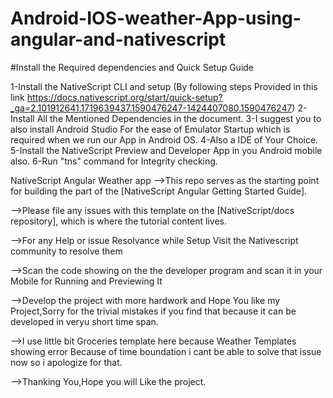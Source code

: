 # Android-IOS-weather-App-using-angular-and-nativescript
#Install the Required dependencies and Quick Setup Guide

1-Install the NativeScript CLI and setup (By following steps Provided in this link https://docs.nativescript.org/start/quick-setup?_ga=2.101912641.1719639437.1590476247-1424407080.1590476247) 2-Install All the Mentioned Dependencies in the document. 3-I suggest you to also install Android Studio For the ease of Emulator Startup which is required when we run our App in Android OS. 4-Also a IDE of Your Choice. 5-Install the NativeScript Preview and Developer App in you Android mobile also. 6-Run "tns" command for Integrity checking.

NativeScript Angular Weather app
-->This repo serves as the starting point for building the part of the [NativeScript Angular Getting Started Guide].

-->Please file any issues with this template on the [NativeScript/docs repository], which is where the tutorial content lives.

-->For any Help or issue Resolvance while Setup Visit the Nativescript community to resolve them

-->Scan the code showing on the the developer program and scan it in your Mobile for Running and Previewing It

-->Develop the project with more hardwork and Hope You like my Project,Sorry for the trivial mistakes if you find that because it can be developed in veryu short time span.

-->I use little bit Groceries template here because Weather Templates showing error Because of time boundation i cant be able to solve that issue now so i apologize for that.

-->Thanking You,Hope you will Like the project.
